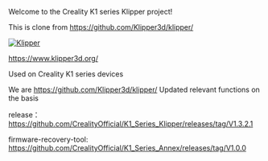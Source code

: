 Welcome to the Creality K1 series Klipper project!

This is clone from https://github.com/Klipper3d/klipper/

[![Klipper](docs/img/klipper-logo-small.png)](https://www.klipper3d.org/)

https://www.klipper3d.org/

Used on Creality K1 series devices

We are https://github.com/Klipper3d/klipper/ Updated relevant functions on the basis

release： https://github.com/CrealityOfficial/K1_Series_Klipper/releases/tag/V1.3.2.1

firmware-recovery-tool: https://github.com/CrealityOfficial/K1_Series_Annex/releases/tag/V1.0.0
